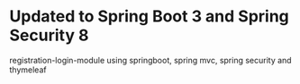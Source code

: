 # Updated to Spring Boot 3 and Spring Security 8
registration-login-module using springboot, spring mvc, spring security and thymeleaf

